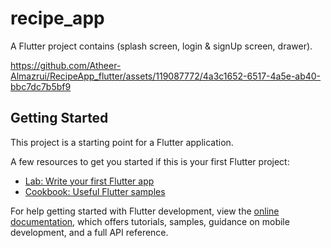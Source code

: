 # recipe_app

A Flutter project contains (splash screen, login & signUp screen, drawer).


https://github.com/Atheer-Almazrui/RecipeApp_flutter/assets/119087772/4a3c1652-6517-4a5e-ab40-bbc7dc7b5bf9



## Getting Started

This project is a starting point for a Flutter application.

A few resources to get you started if this is your first Flutter project:

- [Lab: Write your first Flutter app](https://docs.flutter.dev/get-started/codelab)
- [Cookbook: Useful Flutter samples](https://docs.flutter.dev/cookbook)

For help getting started with Flutter development, view the
[online documentation](https://docs.flutter.dev/), which offers tutorials,
samples, guidance on mobile development, and a full API reference.
